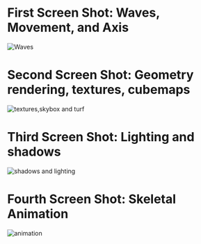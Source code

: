 # First Screen Shot: Waves, Movement, and Axis
  ![Waves](https://github.com/user-attachments/assets/a7413082-58b1-482d-9848-fa3606b980df)
# Second Screen Shot: Geometry rendering, textures, cubemaps
  ![textures,skybox and turf](https://github.com/user-attachments/assets/2e7a687e-b112-4e95-9617-161d30e32e0c)

  # Third Screen Shot: Lighting and shadows
  ![shadows and lighting](https://github.com/user-attachments/assets/5afe7a70-6882-4d19-920d-1281c1a717ac)

  # Fourth Screen Shot: Skeletal Animation
  ![animation](https://github.com/user-attachments/assets/e863f000-23ba-450e-b1db-57dc60636ae1)
